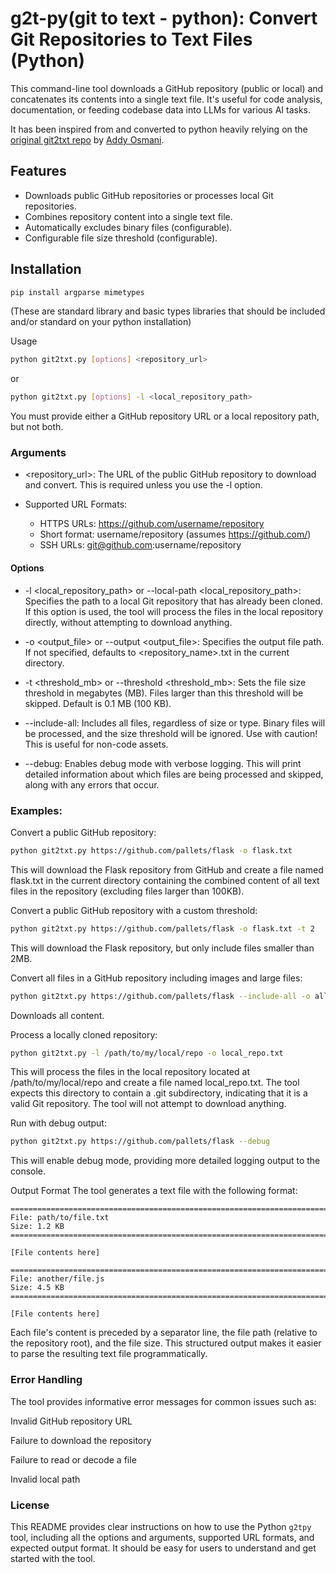 # g2t-py(git to text - python): Convert Git Repositories to Text Files (Python)

This command-line tool downloads a GitHub repository (public or local) and concatenates its contents into a single text file. It's useful for code analysis, documentation, or feeding codebase data into LLMs for various AI tasks.

It has been inspired from and converted to python heavily relying on the [original git2txt repo](https://github.com/addyosmani/git2txt) by [Addy Osmani](https://github.com/addyosmani).

## Features

- Downloads public GitHub repositories or processes local Git repositories.
- Combines repository content into a single text file.
- Automatically excludes binary files (configurable).
- Configurable file size threshold (configurable).

## Installation

```bash
pip install argparse mimetypes
```

(These are standard library and basic types libraries that should be included and/or standard on your python installation)

Usage

```bash
python git2txt.py [options] <repository_url>
```

or

```bash
python git2txt.py [options] -l <local_repository_path>
```

You must provide either a GitHub repository URL or a local repository path, but not both.

### Arguments

- <repository_url>: The URL of the public GitHub repository to download and convert. This is required unless you use the -l option.

- Supported URL Formats:

  - HTTPS URLs: https://github.com/username/repository
  - Short format: username/repository (assumes https://github.com/)
  - SSH URLs: git@github.com:username/repository

#### Options

- -l <local_repository_path> or --local-path <local_repository_path>: Specifies the path to a local Git repository that has already been cloned. If this option is used, the tool will process the files in the local repository directly, without attempting to download anything.

- -o <output_file> or --output <output_file>: Specifies the output file path. If not specified, defaults to <repository_name>.txt in the current directory.

- -t <threshold_mb> or --threshold <threshold_mb>: Sets the file size threshold in megabytes (MB). Files larger than this threshold will be skipped. Default is 0.1 MB (100 KB).

- --include-all: Includes all files, regardless of size or type. Binary files will be processed, and the size threshold will be ignored. Use with caution! This is useful for non-code assets.

- --debug: Enables debug mode with verbose logging. This will print detailed information about which files are being processed and skipped, along with any errors that occur.

### Examples:

Convert a public GitHub repository:

```bash
python git2txt.py https://github.com/pallets/flask -o flask.txt
```

This will download the Flask repository from GitHub and create a file named flask.txt in the current directory containing the combined content of all text files in the repository (excluding files larger than 100KB).

Convert a public GitHub repository with a custom threshold:

```bash
python git2txt.py https://github.com/pallets/flask -o flask.txt -t 2
```

This will download the Flask repository, but only include files smaller than 2MB.

Convert all files in a GitHub repository including images and large files:

```bash
python git2txt.py https://github.com/pallets/flask --include-all -o all_files.txt
```

Downloads all content.

Process a locally cloned repository:

```bash
python git2txt.py -l /path/to/my/local/repo -o local_repo.txt
```

This will process the files in the local repository located at /path/to/my/local/repo and create a file named local_repo.txt. The tool expects this directory to contain a .git subdirectory, indicating that it is a valid Git repository. The tool will not attempt to download anything.

Run with debug output:

```bash
python git2txt.py https://github.com/pallets/flask --debug
```

This will enable debug mode, providing more detailed logging output to the console.

Output Format
The tool generates a text file with the following format:

```
================================================================================
File: path/to/file.txt
Size: 1.2 KB
================================================================================

[File contents here]

================================================================================
File: another/file.js
Size: 4.5 KB
================================================================================

[File contents here]
```

Each file's content is preceded by a separator line, the file path (relative to the repository root), and the file size. This structured output makes it easier to parse the resulting text file programmatically.

### Error Handling

The tool provides informative error messages for common issues such as:

Invalid GitHub repository URL

Failure to download the repository

Failure to read or decode a file

Invalid local path

### License

This README provides clear instructions on how to use the Python `g2tpy` tool, including all the options and arguments, supported URL formats, and expected output format. It should be easy for users to understand and get started with the tool.
